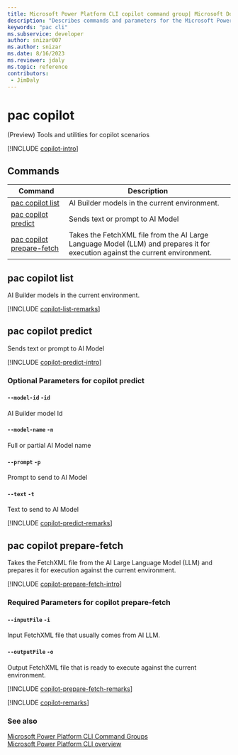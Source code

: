 ```yaml
---
title: Microsoft Power Platform CLI copilot command group| Microsoft Docs
description: "Describes commands and parameters for the Microsoft Power Platform CLI copilot command group."
keywords: "pac cli"
ms.subservice: developer
author: snizar007
ms.author: snizar
ms.date: 8/16/2023
ms.reviewer: jdaly
ms.topic: reference
contributors: 
 - JimDaly
---
```

<!-- 
Do not edit this file. 
This file is generated by a program and any changes will be overwritten when this topic is re-generated.
Use the include files to add additional content to this topic.
-->
# pac copilot

(Preview) Tools and utilities for copilot scenarios

[!INCLUDE [copilot-intro](includes/copilot-intro.md)]

## Commands

|Command|Description|
|---------|---------|
|[pac copilot list](#pac-copilot-list)|AI Builder models in the current environment.|
|[pac copilot predict](#pac-copilot-predict)|Sends text or prompt to AI Model|
|[pac copilot prepare-fetch](#pac-copilot-prepare-fetch)|Takes the FetchXML file from the AI Large Language Model (LLM) and prepares it for execution against the current environment.|


## pac copilot list

AI Builder models in the current environment.

[!INCLUDE [copilot-list-remarks](includes/copilot-list-remarks.md)]

## pac copilot predict

Sends text or prompt to AI Model

[!INCLUDE [copilot-predict-intro](includes/copilot-predict-intro.md)]


### Optional Parameters for copilot predict

#### `--model-id` `-id`

AI Builder model Id

#### `--model-name` `-n`

Full or partial AI Model name

#### `--prompt` `-p`

Prompt to send to AI Model

#### `--text` `-t`

Text to send to AI Model

[!INCLUDE [copilot-predict-remarks](includes/copilot-predict-remarks.md)]

## pac copilot prepare-fetch

Takes the FetchXML file from the AI Large Language Model (LLM) and prepares it for execution against the current environment.

[!INCLUDE [copilot-prepare-fetch-intro](includes/copilot-prepare-fetch-intro.md)]


### Required Parameters for copilot prepare-fetch

#### `--inputFile` `-i`

Input FetchXML file that usually comes from AI LLM.

#### `--outputFile` `-o`

Output FetchXML file that is ready to execute against the current environment.

[!INCLUDE [copilot-prepare-fetch-remarks](includes/copilot-prepare-fetch-remarks.md)]

[!INCLUDE [copilot-remarks](includes/copilot-remarks.md)]

### See also

[Microsoft Power Platform CLI Command Groups](index.md)<br />
[Microsoft Power Platform CLI overview](../introduction.md)
